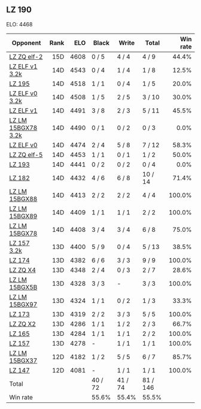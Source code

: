 ## LZ 190 ##

ELO: 4468

Opponent | Rank | ELO | Black | Write | Total | Win rate
---------|-----:|----:|-------|-------|-------|-------:
[LZ ZQ elf-2](LZ%20ZQ%20elf-2.md) | 15D | 4608 | 0 / 5 | 4 / 4 | 4 / 9 | 44.4%
[LZ ELF v1 3.2k](LZ%20ELF%20v1%203.2k.md) | 14D | 4543 | 0 / 4 | 1 / 4 | 1 / 8 | 12.5%
[LZ 195](LZ%20195.md) | 14D | 4518 | 1 / 1 | 0 / 4 | 1 / 5 | 20.0%
[LZ ELF v0 3.2k](LZ%20ELF%20v0%203.2k.md) | 14D | 4508 | 1 / 5 | 2 / 5 | 3 / 10 | 30.0%
[LZ ELF v1](LZ%20ELF%20v1.md) | 14D | 4491 | 3 / 8 | 2 / 3 | 5 / 11 | 45.5%
[LZ LM 15BGX78 3.2k](LZ%20LM%2015BGX78%203.2k.md) | 14D | 4490 | 0 / 1 | 0 / 2 | 0 / 3 | 0.0%
[LZ ELF v0](LZ%20ELF%20v0.md) | 14D | 4474 | 2 / 4 | 5 / 8 | 7 / 12 | 58.3%
[LZ ZQ elf-5](LZ%20ZQ%20elf-5.md) | 14D | 4453 | 1 / 1 | 0 / 1 | 1 / 2 | 50.0%
[LZ 193](LZ%20193.md) | 14D | 4441 | 0 / 2 | 0 / 2 | 0 / 4 | 0.0%
[LZ 182](LZ%20182.md) | 14D | 4432 | 4 / 6 | 6 / 8 | 10 / 14 | 71.4%
[LZ LM 15BGX88](LZ%20LM%2015BGX88.md) | 14D | 4413 | 2 / 2 | 2 / 2 | 4 / 4 | 100.0%
[LZ LM 15BGX89](LZ%20LM%2015BGX89.md) | 14D | 4409 | 1 / 1 | 1 / 1 | 2 / 2 | 100.0%
[LZ LM 15BGX78](LZ%20LM%2015BGX78.md) | 14D | 4408 | 3 / 4 | 3 / 4 | 6 / 8 | 75.0%
[LZ 157 3.2k](LZ%20157%203.2k.md) | 13D | 4400 | 5 / 9 | 0 / 4 | 5 / 13 | 38.5%
[LZ 174](LZ%20174.md) | 13D | 4382 | 6 / 6 | 3 / 3 | 9 / 9 | 100.0%
[LZ ZQ X4](LZ%20ZQ%20X4.md) | 13D | 4348 | 2 / 4 | 0 / 3 | 2 / 7 | 28.6%
[LZ LM 15BGX5B](LZ%20LM%2015BGX5B.md) | 13D | 4328 | 3 / 3 | - | 3 / 3 | 100.0%
[LZ LM 15BGX97](LZ%20LM%2015BGX97.md) | 13D | 4324 | 1 / 1 | 0 / 2 | 1 / 3 | 33.3%
[LZ 173](LZ%20173.md) | 13D | 4319 | 2 / 2 | 3 / 3 | 5 / 5 | 100.0%
[LZ ZQ X2](LZ%20ZQ%20X2.md) | 13D | 4286 | 1 / 1 | 1 / 2 | 2 / 3 | 66.7%
[LZ 165](LZ%20165.md) | 13D | 4284 | 1 / 1 | 1 / 1 | 2 / 2 | 100.0%
[LZ 157](LZ%20157.md) | 13D | 4278 | - | 1 / 1 | 1 / 1 | 100.0%
[LZ LM 15BGX37](LZ%20LM%2015BGX37.md) | 12D | 4182 | 1 / 2 | 5 / 5 | 6 / 7 | 85.7%
[LZ 147](LZ%20147.md) | 12D | 4081 | - | 1 / 1 | 1 / 1 | 100.0%
Total | | | 40 / 72 | 41 / 74 | 81 / 146 | 
Win rate| | | 55.6% | 55.4% | 55.5% | 
